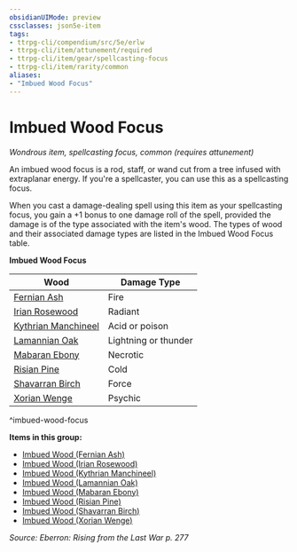 ```yaml
---
obsidianUIMode: preview
cssclasses: json5e-item
tags:
- ttrpg-cli/compendium/src/5e/erlw
- ttrpg-cli/item/attunement/required
- ttrpg-cli/item/gear/spellcasting-focus
- ttrpg-cli/item/rarity/common
aliases: 
- "Imbued Wood Focus"
---
```

# Imbued Wood Focus
*Wondrous item, spellcasting focus, common (requires attunement)*  



An imbued wood focus is a rod, staff, or wand cut from a tree infused with extraplanar energy. If you're a spellcaster, you can use this as a spellcasting focus.

When you cast a damage-dealing spell using this item as your spellcasting focus, you gain a +1 bonus to one damage roll of the spell, provided the damage is of the type associated with the item's wood. The types of wood and their associated damage types are listed in the Imbued Wood Focus table.

**Imbued Wood Focus**

| Wood | Damage Type |
|------|-------------|
| [Fernian Ash](Misc%20Files/CLI/compendium/items/imbued-wood-fernian-ash-erlw.md) | Fire |
| [Irian Rosewood](Misc%20Files/CLI/compendium/items/imbued-wood-irian-rosewood-erlw.md) | Radiant |
| [Kythrian Manchineel](Misc%20Files/CLI/compendium/items/imbued-wood-kythrian-manchineel-erlw.md) | Acid or poison |
| [Lamannian Oak](Misc%20Files/CLI/compendium/items/imbued-wood-lamannian-oak-erlw.md) | Lightning or thunder |
| [Mabaran Ebony](Misc%20Files/CLI/compendium/items/imbued-wood-mabaran-ebony-erlw.md) | Necrotic |
| [Risian Pine](Misc%20Files/CLI/compendium/items/imbued-wood-risian-pine-erlw.md) | Cold |
| [Shavarran Birch](Misc%20Files/CLI/compendium/items/imbued-wood-shavarran-birch-erlw.md) | Force |
| [Xorian Wenge](Misc%20Files/CLI/compendium/items/imbued-wood-xorian-wenge-erlw.md) | Psychic |
^imbued-wood-focus

**Items in this group:**

- [Imbued Wood (Fernian Ash)](Misc%20Files/CLI/compendium/items/imbued-wood-fernian-ash-erlw.md)
- [Imbued Wood (Irian Rosewood)](Misc%20Files/CLI/compendium/items/imbued-wood-irian-rosewood-erlw.md)
- [Imbued Wood (Kythrian Manchineel)](Misc%20Files/CLI/compendium/items/imbued-wood-kythrian-manchineel-erlw.md)
- [Imbued Wood (Lamannian Oak)](Misc%20Files/CLI/compendium/items/imbued-wood-lamannian-oak-erlw.md)
- [Imbued Wood (Mabaran Ebony)](Misc%20Files/CLI/compendium/items/imbued-wood-mabaran-ebony-erlw.md)
- [Imbued Wood (Risian Pine)](Misc%20Files/CLI/compendium/items/imbued-wood-risian-pine-erlw.md)
- [Imbued Wood (Shavarran Birch)](Misc%20Files/CLI/compendium/items/imbued-wood-shavarran-birch-erlw.md)
- [Imbued Wood (Xorian Wenge)](Misc%20Files/CLI/compendium/items/imbued-wood-xorian-wenge-erlw.md)

*Source: Eberron: Rising from the Last War p. 277*